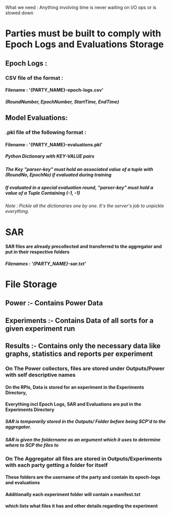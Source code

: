 
What we need : Anything involving time is never waiting on I/O ops or is slowed down

# Parties must be built to comply with Epoch Logs and Evaluations Storage

## Epoch Logs : 

### CSV file of the format : 

#### Filename : '{PARTY_NAME}-epoch-logs.csv'

##### (RoundNumber, EpochNumber, StartTime, EndTime)


## Model Evaluations:

### .pkl file of the following format : 

#### Filename : '{PARTY_NAME}-evaluations.pkl'

##### Python Dictionary with KEY-VALUE pairs
##### The Key "parser-key" must hold an associated value of a tuple with (RoundNo, EpochNo) if evaluated during training
##### If evaluated in a special evaluation round, "parser-key" must hold a value of a Tuple Containing (-1, -1)

###### Note : Pickle all the dictionaries one by one. It's the server's job to unpickle everything.


# SAR

#### SAR files are already precollected and transferred to the aggregator and put in their respective folders
##### Filenames : '{PARTY_NAME}-sar.txt'


# File Storage

## Power :- Contains Power Data
## Experiments :- Contains Data of all sorts for a given experiment run
## Results :- Contains only the necessary data like graphs, statistics and reports per experiment

### On The Power collectors, files are stored under Outputs/Power with self descriptive names

#### On the RPIs, Data is stored for an experiment in the Experiments Directory, 
#### Everything incl Epoch Logs, SAR and Evaluations are put in the Experiments Directory
##### SAR is temporarily stored in the Outputs/ Folder before being SCP'd to the aggregator. 
##### SAR is given the foldername as an argument which it uses to determine where to SCP the files to

### On The Aggregator all files are stored in Outputs/Experiments with each party getting a folder for itself
#### These folders are the username of the party and contain its epoch-logs and evaluations
#### Additionally each experiment folder will contain a manifest.txt 
#### which lists what files it has and other details regarding the experiment